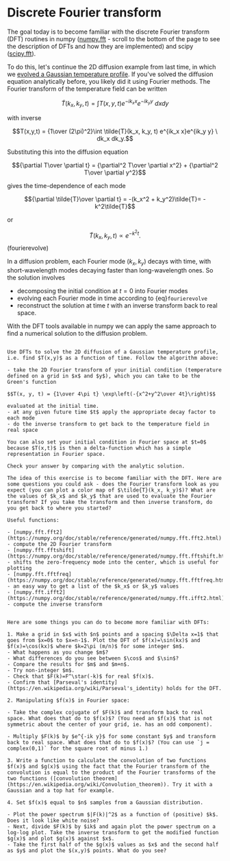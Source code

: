 # Discrete Fourier transform

The goal today is to become familiar with the discrete Fourier transform (DFT) routines in numpy ([numpy.fft](https://numpy.org/doc/stable/reference/routines.fft.html) - scroll to the bottom of the page to see the description of DFTs and how they are implemented) and scipy ([scipy.fft](https://docs.scipy.org/doc/scipy/reference/generated/scipy.fft.fft.html)).

To do this, let's continue the 2D diffusion example from last time, in which we [evolved a Gaussian temperature profile](https://andrewcumming.github.io/phys512/adi.html).
If you've solved the diffusion equation analytically before, you likely did it using Fourier methods. The Fourier transform of the temperature field can be written

$$\tilde{T}(k_x, k_y, t) = \int T(x,y,t) e^{-ik_x x}e^{-ik_y y}\ dx dy$$

with inverse

$$T(x,y,t)  = {1\over (2\pi)^2}\int \tilde{T}(k_x, k_y, t) e^{ik_x x}e^{ik_y y} \ dk_x dk_y.$$

Substituting this into the diffusion equation

$${\partial T\over \partial t} = {\partial^2 T\over \partial x^2} + {\partial^2 T\over \partial y^2}$$

gives the time-dependence of each mode

$${\partial \tilde{T}\over \partial t} = -(k_x^2 + k_y^2)\tilde{T}= -k^2\tilde{T}$$

or

$$\tilde{T}(k_x, k_y, t) \propto e^{-k^2 t}.$$(fourierevolve)

In a diffusion problem, each Fourier mode $(k_x, k_y)$ decays with time, with short-wavelength modes decaying faster than long-wavelength ones. So the solution involves

- decomposing the initial condition at $t=0$ into Fourier modes
- evolving each Fourier mode in time according to {eq}`fourierevolve`
- reconstruct the solution at time $t$ with an inverse transform back to real space.

With the DFT tools available in numpy we can apply the same approach to find a numerical solution to the diffusion problem.


```{admonition} Exercise: 2D diffusion with Fourier methods

Use DFTs to solve the 2D diffusion of a Gaussian temperature profile, i.e. find $T(x,y)$ as a function of time. Follow the algorithm above:

- take the 2D Fourier transform of your initial condition (temperature defined on a grid in $x$ and $y$), which you can take to be the Green's function

$$T(x, y, t) = {1\over 4\pi t} \exp\left(-{x^2+y^2\over 4t}\right)$$  

evaluated at the initial time.
- at any given future time $t$ apply the appropriate decay factor to each mode
- do the inverse transform to get back to the temperature field in real space

You can also set your initial condition in Fourier space at $t=0$ because $T(x,t)$ is then a delta-function which has a simple representation in Fourier space.

Check your answer by comparing with the analytic solution. 

The idea of this exercise is to become familiar with the DFT. Here are some questions you could ask - does the Fourier transform look as you expect (you can plot a color map of $\tilde{T}(k_x, k_y)$)? What are the values of $k_x$ and $k_y$ that are used to evaluate the Fourier transform? If you take the transform and then inverse transform, do you get back to where you started?

Useful functions:

- [numpy.fft.fft2](https://numpy.org/doc/stable/reference/generated/numpy.fft.fft2.html) - compute the 2D Fourier transform
- [numpy.fft.fftshift](https://numpy.org/doc/stable/reference/generated/numpy.fft.fftshift.html) - shifts the zero-frequency mode into the center, which is useful for plotting
- [numpy.fft.fftfreq](https://numpy.org/doc/stable/reference/generated/numpy.fft.fftfreq.html) - an easy way to get a list of the $k_x$ or $k_y$ values
- [numpy.fft.ifft2](https://numpy.org/doc/stable/reference/generated/numpy.fft.ifft2.html) - compute the inverse transform

```

```{admonition} Exercise: 1D DFTs

Here are some things you can do to become more familiar with DFTs:

1. Make a grid in $x$ with $n$ points and a spacing $\Delta x=1$ that goes from $x=0$ to $x=n-1$. Plot the DFT of $f(x)=\sin(kx)$ and $f(x)=\cos(kx)$ where $k=2\pi (m/n)$ for some integer $m$. 
- What happens as you change $m$?
- What differences do you see between $\cos$ and $\sin$?
- Compare the results for $m$ and $m+n$.
- Try non-integer $m$.
- Check that $F(k)=F^\star(-k)$ for real $f(x)$.
- Confirm that [Parseval's identity](https://en.wikipedia.org/wiki/Parseval's_identity) holds for the DFT.

2. Manipulating $f(x)$ in Fourier space:

- Take the complex cojugate of $F(k)$ and transform back to real space. What does that do to $f(x)$? (You need an $f(x)$ that is not symmetric about the center of your grid, ie. has an odd component).

- Multiply $F(k)$ by $e^{-ik y}$ for some constant $y$ and transform back to real space. What does that do to $f(x)$? (You can use `j = complex(0,1)` for the square root of minus 1.)

3. Write a function to calculate the convolution of two functions $f(x)$ and $g(x)$ using the fact that the Fourier transform of the convolution is equal to the product of the Fourier transforms of the two functions ([convolution theorem](https://en.wikipedia.org/wiki/Convolution_theorem)). Try it with a Gaussian and a top hat for example.

4. Set $f(x)$ equal to $n$ samples from a Gaussian distribution.

- Plot the power spectrum $|F(k)|^2$ as a function of (positive) $k$. Does it look like white noise? 
- Next, divide $F(k)$ by $ik$ and again plot the power spectrum on a log-log plot. Take the inverse transform to get the modified function $g(x)$ and plot $g(x)$ against $x$.
- Take the first half of the $g(x)$ values as $x$ and the second half as $y$ and plot the $(x,y)$ points. What do you see?

```



